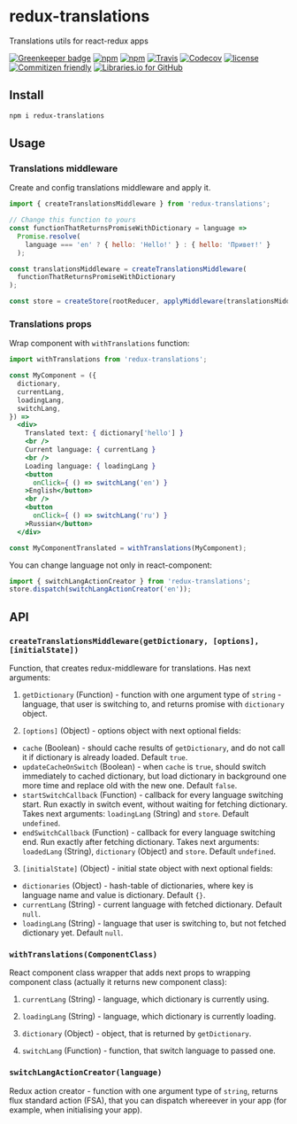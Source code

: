 # redux-translations

Translations utils for react-redux apps

[![Greenkeeper badge](https://badges.greenkeeper.io/iamolegga/redux-translations.svg)](https://greenkeeper.io/)
[![npm](https://img.shields.io/npm/v/redux-translations.svg)](https://www.npmjs.com/package/redux-translations)
[![npm](https://img.shields.io/npm/dw/redux-translations.svg)](https://www.npmjs.com/package/redux-translations)
[![Travis](https://img.shields.io/travis/iamolegga/redux-translations.svg)](https://travis-ci.org/iamolegga/redux-translations)
[![Codecov](https://img.shields.io/codecov/c/github/iamolegga/redux-translations.svg)](https://codecov.io/gh/iamolegga/redux-translations)
[![license](https://img.shields.io/github/license/iamolegga/redux-translations.svg)](https://github.com/iamolegga/redux-translations)
[![Commitizen friendly](https://img.shields.io/badge/commitizen-friendly-brightgreen.svg)](http://commitizen.github.io/cz-cli/)
[![Libraries.io for GitHub](https://img.shields.io/librariesio/github/iamolegga/redux-translations.svg)](https://libraries.io/github/iamolegga/redux-translations)


## Install

```sh
npm i redux-translations
```

## Usage

### Translations middleware

Create and config translations middleware and apply it.

```js
import { createTranslationsMiddleware } from 'redux-translations';

// Change this function to yours
const functionThatReturnsPromiseWithDictionary = language =>
  Promise.resolve(
    language === 'en' ? { hello: 'Hello!' } : { hello: 'Привет!' }
  );

const translationsMiddleware = createTranslationsMiddleware(
  functionThatReturnsPromiseWithDictionary
);

const store = createStore(rootReducer, applyMiddleware(translationsMiddleware));
```


### Translations props

Wrap component with `withTranslations` function:

```jsx
import withTranslations from 'redux-translations';

const MyComponent = ({
  dictionary,
  currentLang,
  loadingLang,
  switchLang,
}) =>
  <div>
    Translated text: { dictionary['hello'] }
    <br />
    Current language: { currentLang }
    <br />
    Loading language: { loadingLang }
    <button
      onClick={ () => switchLang('en') }
    >English</button>
    <br />
    <button
      onClick={ () => switchLang('ru') }
    >Russian</button>
  </div>

const MyComponentTranslated = withTranslations(MyComponent);
```

You can change language not only in react-component:

```js
import { switchLangActionCreator } from 'redux-translations';
store.dispatch(switchLangActionCreator('en'));
```

## API

### `createTranslationsMiddleware(getDictionary, [options], [initialState])`

Function, that creates redux-middleware for translations. Has next arguments:

1. `getDictionary` (Function) - function with one argument type of `string` - language, that user is switching to, and returns promise with `dictionary` object.

2. `[options]` (Object) - options object with next optional fields:

  - `cache` (Boolean) - should cache results of `getDictionary`, and do not call it if dictionary is already loaded. Default `true`.
  - `updateCacheOnSwitch` (Boolean) - when `cache` is `true`, should switch immediately to cached dictionary, but load dictionary in background one more time and replace old with the new one. Default `false`.
  - `startSwitchCallback` (Function) - callback for every language switching start. Run exactly in switch event, without waiting for fetching dictionary. Takes next arguments: `loadingLang` (String) and `store`. Default `undefined`.
  - `endSwitchCallback` (Function) - callback for every language switching end. Run exactly after fetching dictionary. Takes next arguments: `loadedLang` (String), `dictionary` (Object) and `store`. Default `undefined`.

3. `[initialState]` (Object) - initial state object with next optional fields:

  - `dictionaries` (Object) - hash-table of dictionaries, where key is language name and value is dictionary. Default `{}`.
  - `currentLang` (String) - current language with fetched dictionary. Default `null`.
  - `loadingLang` (String) - language that user is switching to, but not fetched dictionary yet. Default `null`.

### `withTranslations(ComponentClass)`

React component class wrapper that adds next props to wrapping component class (actually it returns new component class):

1. `currentLang` (String) - language, which dictionary is currently using.

2. `loadingLang` (String) - language, which dictionary is currently loading.

3. `dictionary` (Object) - object, that is returned by `getDictionary`.

4. `switchLang` (Function) - function, that switch language to passed one.

### `switchLangActionCreator(language)`

Redux action creator - function with one argument type of `string`, returns flux standard action (FSA), that you can dispatch whereever in your app (for example, when initialising your app).
